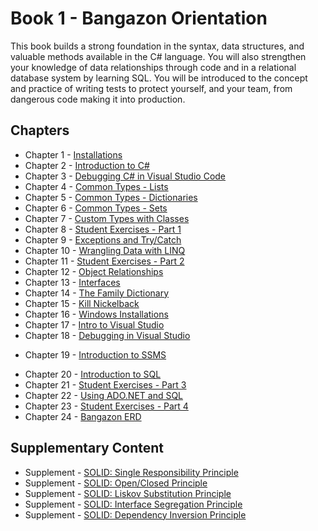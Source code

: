 # Book 1 - Bangazon Orientation

This book builds a strong foundation in the syntax, data structures, and valuable methods available in the C# language. You will also strengthen your knowledge of data relationships through code and in a relational database system by learning SQL. You will be introduced to the concept and practice of writing tests to protect yourself, and your team, from dangerous code making it into production.

## Chapters

* Chapter 1 - [Installations](./chapters/INSTALLATIONS.md)
* Chapter 2 - [Introduction to C#](./chapters/CSHARP_INTRO.md)
* Chapter 3 - [Debugging C# in Visual Studio Code](./chapters/DEBUGGING_VSCODE.md)
* Chapter 4 - [Common Types - Lists](./chapters/DATA_STRUCTURES_LIST.md)
* Chapter 5 - [Common Types - Dictionaries](./chapters/DATA_STRUCTURES_DICTIONARY.md)
* Chapter 6 - [Common Types - Sets](./chapters/DATA_STRUCTURES_SET.md)
* Chapter 7 - [Custom Types with Classes](./chapters/CLASSES_INTRO.md)
* Chapter 8 - [Student Exercises - Part 1](./chapters/STUDENT_EXERCISES_TYPES.md)
* Chapter 9 - [Exceptions and Try/Catch](./chapters/TRY_CATCH_INTRO.md)
* Chapter 10 - [Wrangling Data with LINQ](./chapters/LINQ_INTRO.md)
* Chapter 11 - [Student Exercises - Part 2](./chapters/STUDENT_EXERCISES_LINQ.md)
* Chapter 12 - [Object Relationships](./chapters/RELATIONSHIPS.md)
* Chapter 13 - [Interfaces](./chapters/INTERFACES_INTRO.md)
* Chapter 14 - [The Family Dictionary](./chapters/FAMILY_DICTIONARY.md)
* Chapter 15 - [Kill Nickelback](./chapters/KILL_NICKELBACK.md)
* Chapter 16 - [Windows Installations](./chapters/WINDOWS_PRO_INSTALLS.md)
* Chapter 17 - [Intro to Visual Studio](./chapters/VISUAL_STUDIO.md)
* Chapter 18 - [Debugging in Visual Studio](./chapters/DEBUGGING_VS.md)
- Chapter 19 - [Introduction to SSMS](./chapters/SSMS_INTRO.md)
* Chapter 20 - [Introduction to SQL](./chapters/SQL_INTRO.md)
* Chapter 21 - [Student Exercises - Part 3](./chapters/STUDENT_EXERCISES_SQL.md)
* Chapter 22 - [Using ADO.NET and SQL](./chapters/ADONET_INTRO.md)
* Chapter 23 - [Student Exercises - Part 4](./chapters/STUDENT_EXERCISES_DAPPER.md)
* Chapter 24 - [Bangazon ERD](./chapters/BANGAZON_ERD.md)

## Supplementary Content

* Supplement - [SOLID: Single Responsibility Principle](./chapters/SINGLE_RESPONSIBILITY_PRINCIPLE.md)
* Supplement - [SOLID: Open/Closed Principle](./chapters/OPEN_CLOSED_PRINCIPLE.md)
* Supplement - [SOLID: Liskov Substitution Principle](./chapters/LISKOV_SUBSTITUTION_PRINCIPLE.md)
* Supplement - [SOLID: Interface Segregation Principle](./chapters/INTERFACE_SEGREGATION_PRINCIPLE.md)
* Supplement - [SOLID: Dependency Inversion Principle](./chapters/DEPENDENCY_INVERSION_PRINCIPLE.md)
